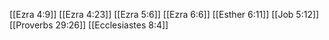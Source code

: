 [[Ezra 4:9]]
[[Ezra 4:23]]
[[Ezra 5:6]]
[[Ezra 6:6]]
[[Esther 6:11]]
[[Job 5:12]]
[[Proverbs 29:26]]
[[Ecclesiastes 8:4]]
